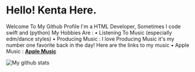   # Hello! Kenta Here.
   Welcome To My Github Profile
  I'm a HTML Developer, Sometimes I code swift and (python) 
  My Hobbies Are :
    • Listening To Music (especially edm/dance styles)
    • Producing Music : I love Producing Music it's my number one favorite back in the day! Here are the links to my music
      • Apple Music : **[Apple Music](https://music.apple.com/th/artist/kentakoongmusic/1453679230)**
  
  ![My github stats](https://github-readme-stats.vercel.app/api?username=kentakoong&show_icons=true)
